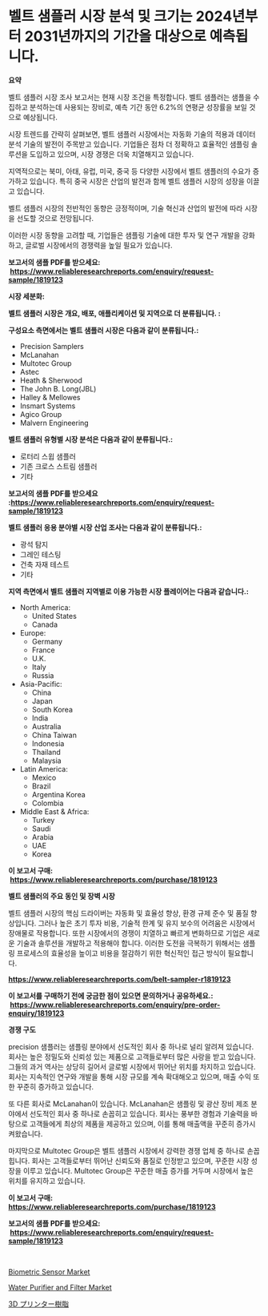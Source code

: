 <p><h1>벨트 샘플러 시장 분석 및 크기는 2024년부터 2031년까지의 기간을 대상으로 예측됩니다.</h1></p><p><strong>요약</strong></p>
<p><p>벨트 샘플러 시장 조사 보고서는 현재 시장 조건을 특정합니다. 벨트 샘플러는 샘플을 수집하고 분석하는데 사용되는 장비로, 예측 기간 동안 6.2%의 연평균 성장률을 보일 것으로 예상됩니다. </p><p>시장 트렌드를 간략히 살펴보면, 벨트 샘플러 시장에서는 자동화 기술의 적용과 데이터 분석 기술의 발전이 주목받고 있습니다. 기업들은 점차 더 정확하고 효율적인 샘플링 솔루션을 도입하고 있으며, 시장 경쟁은 더욱 치열해지고 있습니다.</p><p>지역적으로는 북미, 아태, 유럽, 미국, 중국 등 다양한 시장에서 벨트 샘플러의 수요가 증가하고 있습니다. 특히 중국 시장은 산업의 발전과 함께 벨트 샘플러 시장의 성장을 이끌고 있습니다.</p><p>벨트 샘플러 시장의 전반적인 동향은 긍정적이며, 기술 혁신과 산업의 발전에 따라 시장을 선도할 것으로 전망됩니다. </p><p>이러한 시장 동향을 고려할 때, 기업들은 샘플링 기술에 대한 투자 및 연구 개발을 강화하고, 글로벌 시장에서의 경쟁력을 높일 필요가 있습니다.</p></p>
<p><strong>보고서의 샘플 PDF를 받으세요: &nbsp;<a href="https://www.reliableresearchreports.com/enquiry/request-sample/1819123">https://www.reliableresearchreports.com/enquiry/request-sample/1819123</a></strong></p>
<p><strong>시장 세분화:</strong></p>
<p><strong> 벨트 샘플러 시장은 개요, 배포, 애플리케이션 및 지역으로 더 분류됩니다. :</strong></p>
<p><strong>구성요소 측면에서는 벨트 샘플러 시장은 다음과 같이 분류됩니다.:</strong></p>
<p><ul><li>Precision Samplers</li><li>McLanahan</li><li>Multotec Group</li><li>Astec</li><li>Heath & Sherwood</li><li>The John B. Long(JBL)</li><li>Halley & Mellowes</li><li>Insmart Systems</li><li>Agico Group</li><li>Malvern Engineering</li></ul></p>
<p><strong> 벨트 샘플러 유형별 시장 분석은 다음과 같이 분류됩니다.:</strong></p>
<p><ul><li>로터리 스윕 샘플러</li><li>기존 크로스 스트림 샘플러</li><li>기타</li></ul></p>
<p><strong>보고서의 샘플 PDF를 받으세요 :<a href="https://www.reliableresearchreports.com/enquiry/request-sample/1819123">https://www.reliableresearchreports.com/enquiry/request-sample/1819123</a></strong></p>
<p><strong> 벨트 샘플러 응용 분야별 시장 산업 조사는 다음과 같이 분류됩니다.:</strong></p>
<p><ul><li>광석 탐지</li><li>그레인 테스팅</li><li>건축 자재 테스트</li><li>기타</li></ul></p>
<p><strong>지역 측면에서 벨트 샘플러 지역별로 이용 가능한 시장 플레이어는 다음과 같습니다.:</strong></p>
<p><ul>
    <li>
        North America:
        <ul>
            <li>United States</li>
            <li>Canada</li>
        </ul>
    </li>
    <li>
        Europe:
        <ul>
            <li>Germany</li>
            <li>France</li>
            <li>U.K.</li>
            <li>Italy</li>
            <li>Russia</li>
        </ul>
    </li>
    <li>
        Asia-Pacific:
        <ul>
            <li>China</li>
            <li>Japan</li>
            <li>South Korea</li>
            <li>India</li>
            <li>Australia</li>
            <li>China Taiwan</li>
            <li>Indonesia</li>
            <li>Thailand</li>
            <li>Malaysia</li>
        </ul>
    </li>
    <li>
        Latin America:
        <ul>
            <li>Mexico</li>
            <li>Brazil</li>
            <li>Argentina Korea</li>
            <li>Colombia</li>
        </ul>
    </li>
    <li>
        Middle East & Africa:
        <ul>
            <li>Turkey</li>
            <li>Saudi</li>
            <li>Arabia</li>
            <li>UAE</li>
            <li>Korea</li>
        </ul>
    </li>
    </ul></p>
<p><strong>이 보고서 구매: &nbsp;<a href="https://www.reliableresearchreports.com/purchase/1819123">https://www.reliableresearchreports.com/purchase/1819123</a></strong></p>
<p><strong>벨트 샘플러의 주요 동인 및 장벽 시장</strong></p>
<p><p>벨트 샘플러 시장의 핵심 드라이버는 자동화 및 효율성 향상, 환경 규제 준수 및 품질 향상입니다. 그러나 높은 초기 투자 비용, 기술적 한계 및 유지 보수의 어려움은 시장에서 장애물로 작용합니다. 또한 시장에서의 경쟁이 치열하고 빠르게 변화하므로 기업은 새로운 기술과 솔루션을 개발하고 적용해야 합니다. 이러한 도전을 극복하기 위해서는 샘플링 프로세스의 효율성을 높이고 비용을 절감하기 위한 혁신적인 접근 방식이 필요합니다.</p></p>
<p><strong><a href="https://www.reliableresearchreports.com/belt-sampler-r1819123">https://www.reliableresearchreports.com/belt-sampler-r1819123</a></strong></p>
<p><strong>이 보고서를 구매하기 전에 궁금한 점이 있으면 문의하거나 공유하세요.: &nbsp;<a href="https://www.reliableresearchreports.com/enquiry/pre-order-enquiry/1819123">https://www.reliableresearchreports.com/enquiry/pre-order-enquiry/1819123</a></strong></p>
<p><strong>경쟁 구도</strong></p>
<p><p>precision 샘플러는 샘플링 분야에서 선도적인 회사 중 하나로 널리 알려져 있습니다. 회사는 높은 정밀도와 신뢰성 있는 제품으로 고객들로부터 많은 사랑을 받고 있습니다. 그들의 과거 역사는 상당히 길어서 글로벌 시장에서 뛰어난 위치를 차지하고 있습니다. 회사는 지속적인 연구와 개발을 통해 시장 규모를 계속 확대해오고 있으며, 매출 수익 또한 꾸준히 증가하고 있습니다.</p><p>또 다른 회사로 McLanahan이 있습니다. McLanahan은 샘플링 및 광산 장비 제조 분야에서 선도적인 회사 중 하나로 손꼽히고 있습니다. 회사는 풍부한 경험과 기술력을 바탕으로 고객들에게 최상의 제품을 제공하고 있으며, 이를 통해 매출액을 꾸준히 증가시켜왔습니다.</p><p>마지막으로 Multotec Group은 벨트 샘플러 시장에서 강력한 경쟁 업체 중 하나로 손꼽힙니다. 회사는 고객들로부터 뛰어난 신뢰도와 품질로 인정받고 있으며, 꾸준한 시장 성장을 이루고 있습니다. Multotec Group은 꾸준한 매출 증가를 거두며 시장에서 높은 위치를 유지하고 있습니다.</p></p>
<p><strong>이 보고서 구매: &nbsp; <a href="https://www.reliableresearchreports.com/purchase/1819123">https://www.reliableresearchreports.com/purchase/1819123</a></strong></p>
<p><strong>보고서의 샘플 PDF를 받으세요: &nbsp;<a href="https://www.reliableresearchreports.com/enquiry/request-sample/1819123">https://www.reliableresearchreports.com/enquiry/request-sample/1819123</a></strong><strong></strong></p>
<p>&nbsp;</p>
<p><p><a href="https://github.com/dimitrishawkinswaynenp91rgz/Market-Research-Report-List-2/blob/main/biometric-sensor-market.md">Biometric Sensor Market</a></p><p><a href="https://github.com/changoleonlaverguenzanoexiste/Market-Research-Report-List-3/blob/main/water-purifier-and-filter-market.md">Water Purifier and Filter Market</a></p><p><a href="https://github.com/one-cool-chick/Market-Research-Report-List-1/blob/main/728319232349.md">3D プリンター樹脂</a></p></p>